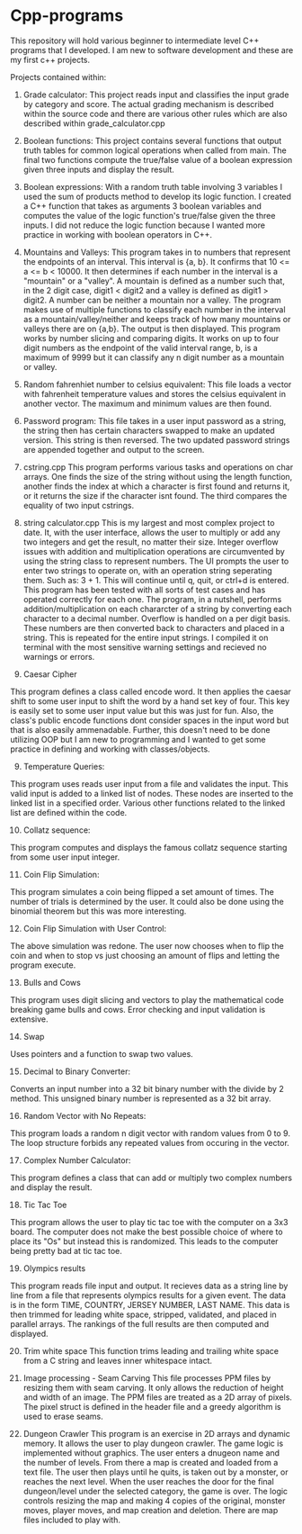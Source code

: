 # Cpp-programs
This repository will hold various beginner to intermediate level C++ programs that I developed.
I am new to software development and these are my first c++ projects.

Projects contained within:

1. Grade calculator: 
This project reads input and classifies the input grade by category and score. The actual grading mechanism is described within the source code and there are various other rules which are also described within grade_calculator.cpp

2. Boolean functions:
This project contains several functions that output truth tables for common logical operations when called from main. The final two functions compute the true/false value of a boolean expression given three inputs and display the result.

3. Boolean expressions:
With a random truth table involving 3 variables I used the sum of products method to develop its logic function. I created a C++ function that takes as arguments 3 boolean variables and computes the value of the logic function's true/false given the three inputs. I did not reduce the logic function because I wanted more practice in working with boolean operators in C++. 

4. Mountains and Valleys:
This program takes in to numbers that represent the endpoints of an interval. This interval is {a, b}. It confirms that 10 <= a <= b < 10000. It then determines if each number in the interval is a "mountain" or a "valley". A mountain is defined as a number such that, in the 2 digit case, digit1 < digit2 and a valley is defined as digit1 > digit2. A number can be neither a mountain nor a valley. The program makes use of multiple functions to classify each number in the interval as a mountain/valley/neither and keeps track of how many mountains or valleys there are on {a,b}. The output is then displayed. This program works by number slicing and comparing digits. It works on up to four digit numbers as the endpoint of the valid interval range, b,  is a maximum of 9999 but it can classify any n digit number as a mountain or valley.

5. Random fahrenhiet number to celsius equivalent:
This file loads a vector with fahrenheit temperature values and stores the celsius equivalent in another vector. The maximum and minimum values are then found.

6. Password program:
This file takes in a user input password as a string, the string then has certain characters swapped to make an updated version. This string is then reversed. The two updated password strings are appended together and output to the screen. 

7. cstring.cpp
This program performs various tasks and operations on char arrays. One finds the size of the string without using the length function, another finds the index at which a character is first found and returns it, or it returns the size if the character isnt found. The third compares the equality of two input cstrings.

8. string calculator.cpp
This is my largest and most complex project to date. It, with the user interface, allows the user to multiply or add any two integers and get the result, no matter their size. Integer overflow issues with addition and multiplication operations are circumvented by using the string class to represent numbers. The UI prompts the user to enter two strings to operate on, with an operation string seperating them. Such as: 3 + 1. This will continue until q, quit, or ctrl+d is entered. This program has been tested with all sorts of test cases and has operated correctly for each one. The program, in a nutshell, performs addition/multiplication on each chararcter of a string by converting each character to a decimal number. Overflow is handled on a per digit basis. These numbers are then converted back to characters and placed in a string. This is repeated for the entire input strings. I compiled it on terminal with the most sensitive warning settings and recieved no warnings or errors.

8. Caesar Cipher

  This program defines a class called encode word. It then applies the caesar shift to some user input to shift the word by a hand set key of four. This key is easily set to some user input value but this was just for fun. Also, the class's public encode functions dont consider spaces in the input word but that is also easily ammenadable. Further, this doesn't need to be done utilizing OOP but I am new to programming and I wanted to get some practice in defining and working with classes/objects. 

9. Temperature Queries: 

This program uses reads user input from a file and validates the input. This valid input is added to a linked list of nodes. These nodes are inserted to the linked list in a specified order. Various other functions related to the linked list are defined within the code. 

10. Collatz sequence:

This program computes and displays the famous collatz sequence starting from some user input integer.

11. Coin Flip Simulation:

This program simulates a coin being flipped a set amount of times. The number of trials is determined by the user. It could also be done using the binomial theorem but this was more interesting.

12. Coin Flip Simulation with User Control:

The above simulation was redone. The user now chooses when to flip the coin and when to stop vs just choosing an amount of flips and letting the program execute.

13. Bulls and Cows

This program uses digit slicing and vectors to play the mathematical code breaking game bulls and cows. Error checking and input validation is extensive.

14. Swap 

Uses pointers and a function to swap two values. 

15. Decimal to Binary Converter: 

Converts an input number into a 32 bit binary number with the divide by 2 method. This unsigned binary number is represented as a 32 bit array.

16. Random Vector with No Repeats:

This program loads a random n digit vector with random values from 0 to 9. The loop structure forbids any repeated values from occuring in the vector. 

17. Complex Number Calculator: 

This program defines a class that can add or multiply two complex numbers and display the result. 

18. Tic Tac Toe 

This program allows the user to play tic tac toe with the computer on a 3x3 board. The computer does not make the best possible choice of where to place its "Os" but instead this is randomized. This leads to the computer being pretty bad at tic tac toe.  

19. Olympics results

This program reads file input and output. It recieves data as a string line by line from a file that represents olympics results for a given event. 
The data is in the form TIME, COUNTRY, JERSEY NUMBER, LAST NAME. This data is then trimmed for leading white space, stripped, validated, and placed
in parallel arrays. The rankings of the full results are then computed and displayed.

20. Trim white space
This function trims leading and trailing white space from a C string and leaves inner whitespace intact.

21. Image processing - Seam Carving
This file processes PPM files by resizing them with seam carving. It only allows the reduction of height and width of an image. The PPM files are treated as a 2D array of pixels. The pixel struct is defined in the header file and a greedy algorithm is used to erase seams.

22. Dungeon Crawler
 This program is an exercise in 2D arrays and dynamic memory. It allows the user to play dungeon crawler. The game logic is implemented without graphics. The user enters a dnugeon name and the number of levels. From there a map is created and loaded from a text file. The user then plays until he quits, is taken out by a monster, or reaches the next level. When the user reaches the door for the final dungeon/level under the selected category, the game is over. The logic controls resizing the map and making 4 copies of the original, monster moves, player moves, and map creation and deletion. There are map files included to play with.
